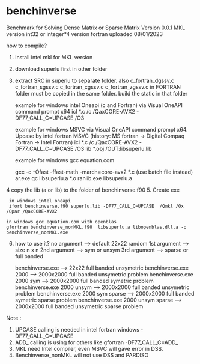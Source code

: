 # benchinverse
Benchmark for Solving Dense Matrix or Sparse Matrix
Version 0.0.1 MKL version int32 or integer*4 version fortran
uploaded 08/01/2023

how to compile?
1. install intel mkl for MKL version
2. download superlu first in  other  folder
3. extract SRC in superlu to separate folder.  also c_fortran_dgssv.c  c_fortran_sgssv.c  c_fortran_cgssv.c  c_fortran_zgssv.c 
   in FORTRAN folder must be copied in the same folder. 
   build the static in that folder
    
    example for windows intel Oneapi (c and Fortran) via Visual OneAPI command prompt x64 
    icl *.c /c  /QaxCORE-AVX2 -DF77_CALL_C=UPCASE /O3

    example for windows MSVC via Visual OneAPI command prompt x64. Upcase by intel fortran MSVC (history: MS fortran -> Digital Compaq Fortran -> Intel Fortran) 
    icl *.c /c  /QaxCORE-AVX2 -DF77_CALL_C=UPCASE /O3
    lib *.obj /OUT:libsuperlu.lib 
 
    example for windows gcc equation.com 
    
    gcc -c -Ofast -ffast-math -march=core-avx2 *.c  (use batch file instead)
    ar.exe qc libsuperlu.a  *.o
    ranlib.exe libsuperlu.a

4   copy the lib (a or lib) to the folder of benchinverse.f90 
5.  Create exe

     in windows intel oneapi
     ifort benchinverse.f90 superlu.lib -DF77_CALL_C=UPCASE  /Qmkl /Ox /Qpar /QaxCORE-AVX2  

    in windows gcc equation.com with openblas
    gfortran benchinverse_nonMKL.f90  libsuperlu.a libopenblas.dll.a -o benchinverse_nonMKL.exe

6. how to use it?
    no argument --> default 22x22 random 
    1st argument --> size n x n
    2nd argument  -->  sym or unsym
    3rd argument  -->  sparse or full banded

    benchinverse.exe           --> 22x22 full banded unsymetric
    benchinverse.exe 2000  --> 2000x2000 full banded unsymetric problem
    benchinverse.exe 2000  sym --> 2000x2000 full banded symetric problem
    benchinverse.exe 2000  unsym --> 2000x2000 full banded unsymetric problem
    benchinverse.exe 2000  sym  sparse --> 2000x2000 full banded symetric sparse problem
    benchinverse.exe 2000  unsym  sparse --> 2000x2000 full banded unsymetric sparse problem

Note : 
1. UPCASE calling is needed in intel fortran windows -DF77_CALL_C=UPCASE
 2. ADD_ calling is using for others like gfortran -DF77_CALL_C=ADD_
 3. MKL need Intel compiler, even MSVC will gave error in DSS.
 4. Benchinverse_nonMKL will not use DSS and PARDISO
